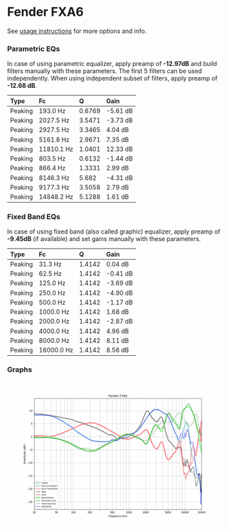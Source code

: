 # Fender FXA6
See [usage instructions](https://github.com/jaakkopasanen/AutoEq#usage) for more options and info.

### Parametric EQs
In case of using parametric equalizer, apply preamp of **-12.97dB** and build filters manually
with these parameters. The first 5 filters can be used independently.
When using independent subset of filters, apply preamp of **-12.68 dB**.

| Type    | Fc         |      Q | Gain     |
|:--------|:-----------|:-------|:---------|
| Peaking | 193.0 Hz   | 0.6769 | -5.61 dB |
| Peaking | 2027.5 Hz  | 3.5471 | -3.73 dB |
| Peaking | 2927.5 Hz  | 3.3465 | 4.04 dB  |
| Peaking | 5161.8 Hz  | 2.9671 | 7.35 dB  |
| Peaking | 11810.1 Hz | 1.0401 | 12.33 dB |
| Peaking | 803.5 Hz   | 0.6132 | -1.44 dB |
| Peaking | 866.4 Hz   | 1.3331 | 2.99 dB  |
| Peaking | 8146.3 Hz  | 5.682  | -4.31 dB |
| Peaking | 9177.3 Hz  | 3.5058 | 2.79 dB  |
| Peaking | 14848.2 Hz | 5.1288 | 1.61 dB  |

### Fixed Band EQs
In case of using fixed band (also called graphic) equalizer, apply preamp of **-9.45dB**
(if available) and set gains manually with these parameters.

| Type    | Fc         |      Q | Gain     |
|:--------|:-----------|:-------|:---------|
| Peaking | 31.3 Hz    | 1.4142 | 0.04 dB  |
| Peaking | 62.5 Hz    | 1.4142 | -0.41 dB |
| Peaking | 125.0 Hz   | 1.4142 | -3.69 dB |
| Peaking | 250.0 Hz   | 1.4142 | -4.90 dB |
| Peaking | 500.0 Hz   | 1.4142 | -1.17 dB |
| Peaking | 1000.0 Hz  | 1.4142 | 1.68 dB  |
| Peaking | 2000.0 Hz  | 1.4142 | -2.87 dB |
| Peaking | 4000.0 Hz  | 1.4142 | 4.96 dB  |
| Peaking | 8000.0 Hz  | 1.4142 | 8.11 dB  |
| Peaking | 16000.0 Hz | 1.4142 | 8.56 dB  |

### Graphs
![](./Fender%20FXA6.png)